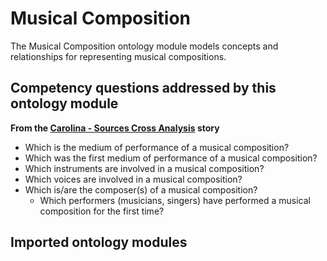 # Musical Composition
The Musical Composition ontology module models concepts and relationships for representing musical compositions. 

## Competency questions addressed by this ontology module 

**From the [Carolina - Sources Cross Analysis](https://github.com/polifonia-project/stories/blob/main/Carolina:%20Music%20Historian/Carolina%20-%20Sources%20cross%20analysis.md) story**
- Which is the medium of performance of a musical composition?
-  Which was the first medium of performance of a musical composition?
- Which instruments are involved in a musical composition?
- Which voices are involved in a musical composition?
- Which is/are the composer(s) of a musical composition?
  - Which performers (musicians, singers) have performed a musical composition for the first time?

## Imported ontology modules
